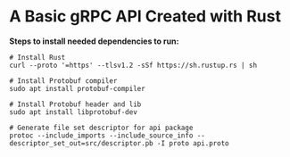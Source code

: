 # A Basic gRPC API Created with Rust

**Steps to install needed dependencies to run:**

```shell
# Install Rust
curl --proto '=https' --tlsv1.2 -sSf https://sh.rustup.rs | sh

# Install Protobuf compiler
sudo apt install protobuf-compiler

# Install Protobuf header and lib
sudo apt install libprotobuf-dev

# Generate file set descriptor for api package
protoc --include_imports --include_source_info --descriptor_set_out=src/descriptor.pb -I proto api.proto
```
